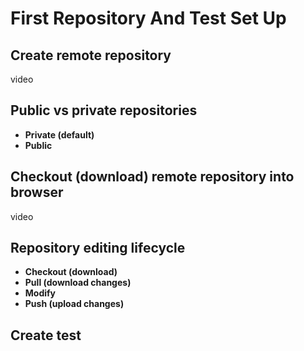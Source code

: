 # First Repository And Test Set Up

## Create remote repository

video

## Public vs private repositories
 - **Private (default)**
 - **Public**

## Checkout (download) remote repository into browser

video

## Repository editing lifecycle
 - **Checkout (download)**
 - **Pull (download changes)**
 - **Modify**
 - **Push (upload changes)**

## Create test

